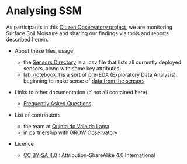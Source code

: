 # Analysing SSM
As participants in this [Citizen Observatory project](https://growobservatory.org), we are monitoring Surface Soil Moisture and sharing our findings via tools and reports described herein.

- About these files, usage
  - the [Sensors Directory](sensors_directory2.csv) is a .csv file that lists all currently deployed sensors, along with some key attributes
  - [lab_notebook_1](https://github.com/ludwa6/Analysing-SSM/blob/master/lab_notebook_1.ipynb) is a sort of pre-EDA (Exploratory Data Analysis), beginning to make sense of [data from the sensors](sensor_data2/)

- Links to other documentation (if not all contained here)
  - [Frequently Asked Questions](/docs/faq.md)
- List of contributors
  - the team at [Quinta do Vale da Lama](http://www.valedalama.net)
  - in partnership with [GROW Observatory](https://growobservatory.org)
- Licence
  - [CC BY-SA 4.0](https://creativecommons.org/licenses/by-sa/4.0/) : Attribution-ShareAlike 4.0 International

